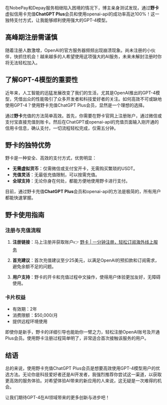 在NobePay和Depay服务相继陷入困境的情况下，博主亲身测试发现，通过**野卡**虚拟信用卡充值**ChatGPT Plus**会员和使用openai-api的成功率高达100%！这一独特支付方式，让我能够顺利使用强大的GPT-4模型。

## 高峰期注册需谨慎

随着注册人数激增，OpenAI的官方服务器频频出现崩溃现象。尚未注册的小伙伴，快抓住机会！越来越多的人希望使用这项强大的AI服务，未来未解封注册时你将无法轻松加入。

## 了解GPT-4模型的重要性

近年来，人工智能的迅猛发展改变了我们的生活，尤其是OpenAI推出的GPT-4模型，凭借出众的性能吸引了众多开发者和科技爱好者的关注。如何高效不可或缺地使用GPT-4？使用野卡充值ChatGPT Plus会员，显然是一个理想的选择。

通过**野卡**充值的方法简单高效。首先，你需要在野卡官网上注册账户，通过微信或支付宝直接充值到账卡。然后在ChatGPT或openai-api的充值页面输入刚开通的信用卡信息，确认支付，一切流程轻松完成，仅需五分钟。

## 野卡的独特优势

野卡是一种安全、高效的支付方式，优势明显：

- **无需虚拟货币**：仅需微信或支付宝开卡，无需购买繁琐的USDT。
- **充值灵活**：无最低充值限制，可以按需充值。
- **全球支持**：无论你身在何处，都能方便地使用野卡进行支付。
  
目前，通过野卡充值**ChatGPT Plus**会员和openai-api的方法是极简的，所有用户都能快速掌握。

## 野卡使用指南

### 注册与充值流程

1. **注册链接**：马上注册并获取账户👉 [野卡 | 一分钟注册，轻松订阅海外线上服务](https://bit.ly/bewildcard)
   
2. **首充建议**：首次充值建议至少25美元，以满足OpenAI的预扣款和订阅需求，避免余额不足的问题。

3. **用户支持**：野卡的开卡和充值过程中文操作，使得用户体验更加友好，无障碍使用。

### 卡片权益

- 有效期：2年
- 消费限额：$50,000/月
- 提供远程环境使用

即使你是新手，野卡的详细引导也能助你一臂之力，轻松注册OpenAI账号及开通Plus会员。使用野卡注册过程简单明了，非常适合首次接触该服务的用户。

## 结语

总的来说，使用野卡充值ChatGPT Plus会员是想要高效使用GPT-4模型用户的优选方法。无论你是科技爱好者还是AI开发者，我强烈推荐你尝试这一渠道，以获取更高效的服务体验。对希望体验AI带来的新应用的人来说，这无疑是一次难得的机会。

让我们期待GPT-4在AI领域带来的更多创新与进步吧！